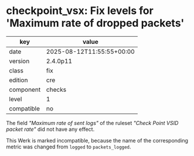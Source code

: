 [//]: # (werk v2)
# checkpoint_vsx: Fix levels for 'Maximum rate of dropped packets'

key        | value
---------- | ---
date       | 2025-08-12T11:55:55+00:00
version    | 2.4.0p11
class      | fix
edition    | cre
component  | checks
level      | 1
compatible | no

The field _"Maximum rate of sent logs"_ of the ruleset _"Check Point VSID packet rate"_ did not have any effect.

This Werk is marked incompatible, because the name of the corresponding metric was changed from `logged` to `packets_logged`.
